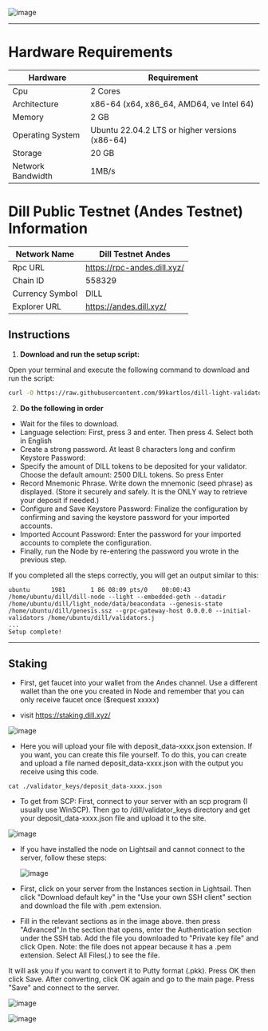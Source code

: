 ![image](https://github.com/user-attachments/assets/94e0ba96-7db4-44db-88b3-577651358207)

------
# Hardware Requirements
| Hardware | Requirement |
| ------------- | ---------------- |
Cpu | 2 Cores
Architecture | x86-64 (x64, x86_64, AMD64, ve Intel 64)
Memory | 2 GB
Operating System | Ubuntu 22.04.2 LTS or higher versions (x86-64)
Storage | 20 GB
Network Bandwidth | 1MB/s 

# Dill Public Testnet (Andes Testnet) Information
| Network Name     | Dill Testnet Andes |
| ------------- | ---------------- |
Rpc URL | https://rpc-andes.dill.xyz/
Chain ID | 558329
Currency Symbol | DILL
Explorer URL | https://andes.dill.xyz/

## Instructions

1. **Download and run the setup script:**

Open your terminal and execute the following command to download and run the script:

   ```sh
   curl -O https://raw.githubusercontent.com/99kartlos/dill-light-validator-setup/main/setup_light_validator.sh && chmod +x setup_light_validator.sh && ./setup_light_validator.sh
   ```

2. **Do the following in order** 

- Wait for the files to download.
- Language selection: First, press 3 and enter. Then press 4. Select both in English
- Create a strong password. At least 8 characters long and confirm Keystore Password:
- Specify the amount of DILL tokens to be deposited for your validator. Choose the default amount: 2500 DILL tokens. So press Enter
- Record Mnemonic Phrase. Write down the mnemonic (seed phrase) as displayed. (Store it securely and safely. It is the ONLY way to retrieve your deposit if needed.)
- Configure and Save Keystore Password: Finalize the configuration by confirming and saving the keystore password for your imported accounts.
- Imported Account Password: Enter the password for your imported accounts to complete the configuration.
- Finally, run the Node by re-entering the password you wrote in the previous step.

If you completed all the steps correctly, you will get an output similar to this:

```
ubuntu      1981       1 86 08:09 pts/0    00:00:43 /home/ubuntu/dill/dill-node --light --embedded-geth --datadir /home/ubuntu/dill/light_node/data/beacondata --genesis-state /home/ubuntu/dill/genesis.ssz --grpc-gateway-host 0.0.0.0 --initial-validators /home/ubuntu/dill/validators.j
...
Setup complete!
```
------

## Staking

- First, get faucet into your wallet from the Andes channel. Use a different wallet than the one you created in Node and remember that you can only receive faucet once ($request xxxxx)

- visit https://staking.dill.xyz/

![image](https://github.com/user-attachments/assets/ede3c2bf-8687-413d-a766-ed33cf76a41a)

- Here you will upload your file with deposit_data-xxxx.json extension. If you want, you can create this file yourself. To do this, you can create and upload a file named deposit_data-xxxx.json with the output you receive using this code.
```
cat ./validator_keys/deposit_data-xxxx.json
```
- To get from SCP: First, connect to your server with an scp program (I usually use WinSCP). Then go to /dill/validator_keys directory and get your deposit_data-xxxx.json file and upload it to the site.

![image](https://github.com/user-attachments/assets/742afc78-4459-4c87-adbd-1f86de5d0ee9)

- If you have installed the node on Lightsail and cannot connect to the server, follow these steps:

  ![image](https://github.com/user-attachments/assets/8832ca9a-7abe-4b8e-94e6-ea4fd2728766)
  
- First, click on your server from the Instances section in Lightsail. Then click "Download default key" in the "Use your own SSH client" section and download the file with .pem extension.
- Fill in the relevant sections as in the image above. then press "Advanced".In the section that opens, enter the Authentication section under the SSH tab. Add the file you downloaded to "Private key file" and click Open. Note: the file does not appear because it has a .pem extension. Select All Files(*.*) to see the file.

It will ask you if you want to convert it to Putty format (.pkk). Press OK then click Save. After converting, click OK again and go to the main page. Press "Save" and connect to the server.

  ![image](https://github.com/user-attachments/assets/34396471-4b4e-4acf-9d31-c0f382d148a3)

  ![image](https://github.com/user-attachments/assets/07c82749-a417-4a0f-96e5-27ad83fe2570)

   
